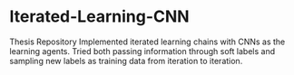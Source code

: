 # Iterated-Learning-CNN
Thesis Repository
Implemented iterated learning chains with CNNs as the learning agents. Tried both passing information through soft labels and sampling new labels as training data from iteration to iteration. 
